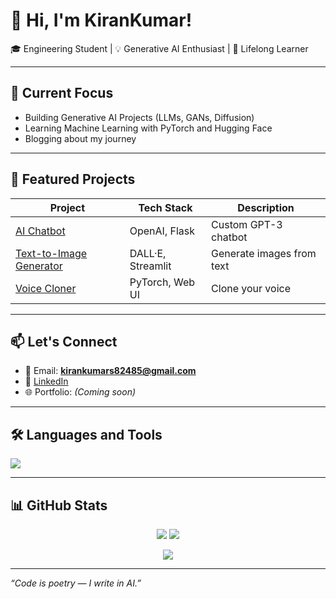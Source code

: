 # 👋 Hi, I'm KiranKumar!

🎓 Engineering Student | 💡 Generative AI Enthusiast | 🧠 Lifelong Learner

---

## 🔭 Current Focus
- Building Generative AI Projects (LLMs, GANs, Diffusion)
- Learning Machine Learning with PyTorch and Hugging Face
- Blogging about my journey

---

## 📌 Featured Projects

| Project                  | Tech Stack               | Description                |
|--------------------------|--------------------------|----------------------------|
| [AI Chatbot](https://github.com/kumar-kiran-24/chatbot) | OpenAI, Flask             | Custom GPT-3 chatbot       |
| [Text-to-Image Generator](https://github.com/kumar-kiran-24/ai-art) | DALL·E, Streamlit        | Generate images from text  |
| [Voice Cloner](#)        | PyTorch, Web UI          | Clone your voice           |

---

## 📫 Let's Connect
- 📧 Email: **kirankumars82485@gmail.com**
- 🔗 [LinkedIn](https://www.linkedin.com/in/kirankumar-s-/)
- 🌐 Portfolio: *(Coming soon)*

---

## 🛠️ Languages and Tools
<p align="left">
  <img src="https://skillicons.dev/icons?i=python,js,ts,nodejs,react,nextjs,git,github,vscode,linux" />
</p>

---

## 📊 GitHub Stats
<p align="center">
  <img src="https://github-readme-stats.vercel.app/api?username=kumar-kiran-24&show_icons=true&theme=radical" />
  <img src="https://github-readme-stats.vercel.app/api/top-langs/?username=kumar-kiran-24&layout=compact&theme=tokyonight" />
</p>

<p align="center">
  <img src="https://komarev.com/ghpvc/?username=kumar-kiran-24&label=Profile%20views&color=0e75b6&style=flat" />
</p>

---

_“Code is poetry — I write in AI.”_
